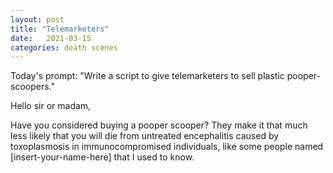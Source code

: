 ```yaml
---
layout: post
title: "Telemarketers"
date:   2021-03-15
categories: death scenes
---
```

Today's prompt: "Write a script to give telemarketers to sell plastic pooper-scoopers."

Hello sir or madam,

Have you considered buying a pooper scooper? They make it that much less likely that you will die from untreated encephalitis caused by toxoplasmosis in immunocompromised individuals, like some people named [insert-your-name-here] that I used to know.
